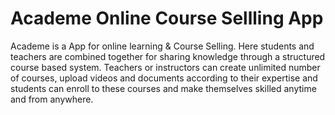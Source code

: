 # Academe Online Course Sellling App

Academe is a App for online learning & Course Selling. Here students and teachers are combined together for sharing knowledge through a structured course based system. Teachers or instructors can create unlimited number of courses, upload videos and documents according to their expertise and students can enroll to these courses and make themselves skilled anytime and from anywhere. 
